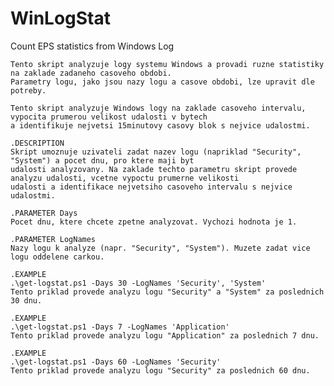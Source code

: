 # WinLogStat
Count EPS statistics from Windows Log 

    
    Tento skript analyzuje logy systemu Windows a provadi ruzne statistiky na zaklade zadaneho casoveho obdobi.
    Parametry logu, jako jsou nazy logu a casove obdobi, lze upravit dle potreby.
    
    Tento skript analyzuje Windows logy na zaklade casoveho intervalu, vypocita prumerou velikost udalosti v bytech
    a identifikuje nejvetsi 15minutovy casovy blok s nejvice udalostmi.

    .DESCRIPTION
    Skript umoznuje uzivateli zadat nazev logu (napriklad "Security", "System") a pocet dnu, pro ktere maji byt
    udalosti analyzovany. Na zaklade techto parametru skript provede analyzu udalosti, vcetne vypoctu prumerne velikosti
    udalosti a identifikace nejvetsiho casoveho intervalu s nejvice udalostmi.

    .PARAMETER Days
    Pocet dnu, ktere chcete zpetne analyzovat. Vychozi hodnota je 1.

    .PARAMETER LogNames
    Nazy logu k analyze (napr. "Security", "System"). Muzete zadat vice logu oddelene carkou.

    .EXAMPLE
    .\get-logstat.ps1 -Days 30 -LogNames 'Security', 'System'
    Tento priklad provede analyzu logu "Security" a "System" za poslednich 30 dnu.

    .EXAMPLE
    .\get-logstat.ps1 -Days 7 -LogNames 'Application'
    Tento priklad provede analyzu logu "Application" za poslednich 7 dnu.

    .EXAMPLE
    .\get-logstat.ps1 -Days 60 -LogNames 'Security'
    Tento priklad provede analyzu logu "Security" za poslednich 60 dnu.

